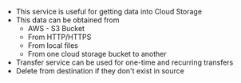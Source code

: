 - This service is useful for getting data into Cloud Storage
- This data can be obtained from 
	- AWS - S3 Bucket
	- From HTTP/HTTPS
	- From local files
	- From one cloud storage bucket to another
- Transfer service can be used for one-time and recurring transfers
- Delete from destination if they don't exist in source